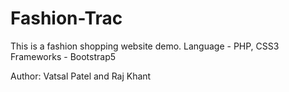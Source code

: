 # Fashion-Trac

This is a fashion shopping website demo.
Language - PHP, CSS3
Frameworks - Bootstrap5

Author: Vatsal Patel and Raj Khant
